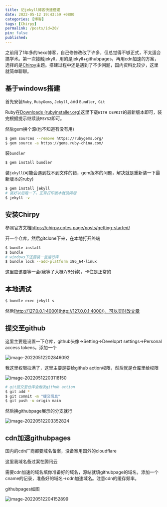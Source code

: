 ```yaml
---
title: 记jekyll博客快速搭建
date: 2022-05-12 19:43:59 +0800
categories: [博客]
tags: [Chirpy]
permalink: /posts/id=20/
pin: false
published:
---
```


之前用了1年多的hexo博客，自己修修改改了许多，但总觉得不够正式，不太适合搞学术。第一次接触jekyll，用的是jekyll+githubpages，再用cdn加速的方案，选择的是[Chirpy](https://github.com/cotes2020/jekyll-theme-chirpy)主题。搭建过程中还是遇到了不少问题，国内资料比较少，这里就简单聊聊。

## 基于windows搭建

首先安装`Ruby`, `RubyGems`, `Jekyll`, and `Bundler`,` Git`

Ruby在[Downloads (rubyinstaller.org)](https://rubyinstaller.org/downloads/)这里下载`WITH DEVKIT`的最新版本即可，装完根据提示继续装`MSYS2`即可。

然后gem换个源(也不知道有没有用)

```bash
$ gem sources --remove https://rubygems.org/
$ gem source -a https://gems.ruby-china.com/
```

装`bundler`

```bash
$ gem install bundler 
```

装`jekyll`(可能会遇到找不到文件的错，gem版本的问题，解决就是重新装一下最新版本的ruby)

```bash
$ gem install jekyll
# 装好以后跑一下，正常打印版本就没问题
$ jekyll -v
```

## 安装Chirpy

参照官方文档<https://chirpy.cotes.page/posts/getting-started/>

开一个仓库，然后gitclone下来，在本地打开终端

```bash
$ bundle install
$ bundle
# windows下还要装一些运行库
$ bundle lock --add-platform x86_64-linux
```

这里应该要等一会(我等了大概7/8分钟)，卡住是正常的

## 本地调试

```bash
$ bundle exec jekyll s
```

然后[http://127.0.0.1:4000](http://127.0.0.1:4000/)，可以实时改文章

## 提交至github

这里主要是设置一下仓库，github头像->Setting->Developrt settings->Personal access tokens，添加一个

![image-20220512202846092](https://e4l4pic.oss-cn-beijing.aliyuncs.com/img/image-20220512202846092.png)

我这里权限拉满了，这里主要是要给github action权限，然后就是仓库里给权限

![image-20220512203118150](https://e4l4pic.oss-cn-beijing.aliyuncs.com/img/image-20220512203118150.png)

```bash
# git提交至仓库会触发github action
$ git add *
$ git commit -m "提交信息"
$ git push -u origin main
```

然后换githubpage展示的分支就行

![image-20220512203352824](https://e4l4pic.oss-cn-beijing.aliyuncs.com/img/image-20220512203352824.png)

## cdn加速githubpages

国内的cdn厂商都要域名备案，没备案用国外的cloudflare

这里我域名备过案在腾讯云

需要cdn加速的域名填你准备好的域名，源站就填githubpage的域名，添加一个cname的记录，准备好的域名->cdn加速域名。注意cdn的缓存频率。

githubpages如图

![image-20220512204152899](https://e4l4pic.oss-cn-beijing.aliyuncs.com/img/image-20220512204152899.png)

